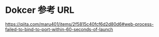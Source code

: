 # Dokcer 参考 URL

https://qiita.com/maru401/items/2f5815c40fcf6d2d80d6#web-process-failed-to-bind-to-port-within-60-seconds-of-launch<br>
